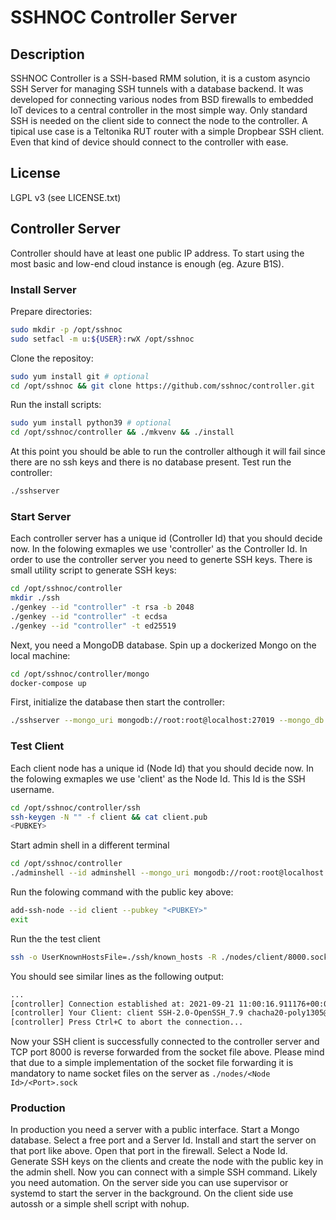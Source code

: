 # SSHNOC Controller Server

## Description
SSHNOC Controller is a SSH-based RMM solution, it is a custom asyncio SSH Server for managing SSH tunnels with a database backend. It was developed for connecting various nodes from BSD firewalls to embedded IoT devices to a central controller in the most simple way. Only standard SSH is needed on the client side to connect the node to the controller. A tipical use case is a Teltonika RUT router with a simple Dropbear SSH client. Even that kind of device should connect to the controller with ease.

## License
LGPL v3 (see LICENSE.txt)

## Controller Server
Controller should have at least one public IP address. To start using the most basic and low-end cloud instance is enough (eg. Azure B1S).

### Install Server
Prepare directories:
```bash
sudo mkdir -p /opt/sshnoc
sudo setfacl -m u:${USER}:rwX /opt/sshnoc
```

Clone the repositoy:
```bash
sudo yum install git # optional
cd /opt/sshnoc && git clone https://github.com/sshnoc/controller.git
```

Run the install scripts:
```bash
sudo yum install python39 # optional
cd /opt/sshnoc/controller && ./mkvenv && ./install
```

At this point you should be able to run the controller although it will fail since there are no ssh keys and there is no database present. Test run the controller:
```bash
./sshserver
```

### Start Server
Each controller server has a unique id (Controller Id) that you should decide now. In the folowing exmaples we use 'controller' as the Controller Id. In order to use the controller server you need to generte SSH keys. There is small utility script to generate SSH keys:

```bash
cd /opt/sshnoc/controller
mkdir ./ssh
./genkey --id "controller" -t rsa -b 2048
./genkey --id "controller" -t ecdsa
./genkey --id "controller" -t ed25519
```

Next, you need a MongoDB database. Spin up a dockerized Mongo on the local machine:

```bash
cd /opt/sshnoc/controller/mongo
docker-compose up
```

First, initialize the database then start the controller:
```bash
./sshserver --mongo_uri mongodb://root:root@localhost:27019 --mongo_db sshnoc --debug --ssh_port 2322 --http_admin_port 2380
```

### Test Client
Each client node has a unique id (Node Id) that you should decide now. In the folowing exmaples we use 'client' as the Node Id. This Id is the SSH username.

```bash
cd /opt/sshnoc/controller/ssh
ssh-keygen -N "" -f client && cat client.pub
<PUBKEY>
```

Start admin shell in a different terminal
```bash
cd /opt/sshnoc/controller
./adminshell --id adminshell --mongo_uri mongodb://root:root@localhost:27019 --mongo_db sshnoc 
```

Run the folowing command with the public key above:
```bash
add-ssh-node --id client --pubkey "<PUBKEY>"
exit
```

Run the the test client
```bash
ssh -o UserKnownHostsFile=./ssh/known_hosts -R ./nodes/client/8000.sock:localhost:8000 -i ./ssh/client -p 2322 client@localhost
```

You should see similar lines as the following output:
```bash
...
[controller] Connection established at: 2021-09-21 11:00:16.911176+00:00
[controller] Your Client: client SSH-2.0-OpenSSH_7.9 chacha20-poly1305@openssh.com chacha20-poly1305@openssh.com
[controller] Press Ctrl+C to abort the connection...
```

Now your SSH client is successfully connected to the controller server and TCP port 8000 is reverse forwarded from the socket file above. Please mind that due to a simple implementation of the socket file forwarding it is mandatory to name socket files on the server as `./nodes/<Node Id>/<Port>.sock`

### Production
In production you need a server with a public interface. Start a Mongo database. Select a free port and a Server Id. Install and start the server on that port like above. Open that port in the firewall. Select a Node Id. Generate SSH keys on the clients and create the node with the public key in the admin shell. Now you can connect with a simple SSH command. Likely you need automation. On the server side you can use supervisor or systemd to start the server in the background. On the client side use autossh or a simple shell script with nohup.

